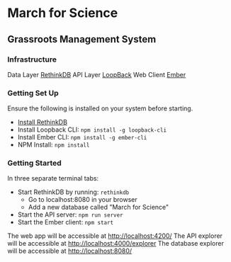 # March for Science
## Grassroots Management System

### Infrastructure

Data Layer [RethinkDB](https://www.rethinkdb.com/docs/install/)
API Layer [LoopBack](http://loopback.io)
Web Client [Ember](http://emberjs.com)

### Getting Set Up

Ensure the following is installed on your system before starting.
 - [Install RethinkDB](https://www.rethinkdb.com/docs/install/)
 - Install Loopback CLI: `npm install -g loopback-cli`
 - Install Ember CLI: `npm install -g ember-cli`
 - NPM Install: `npm install`

### Getting Started

In three separate terminal tabs:
 - Start RethinkDB by running: `rethinkdb`
    * Go to localhost:8080 in your browser
    * Add a new database called "March for Science"
 - Start the API server: `npm run server`
 - Start the Ember client: `npm start`

The web app will be accessible at [http://localhost:4200/](http://localhost:4200/)
The API explorer will be accessible at [http://localhost:4000/explorer](http://localhost:4000/explorer)
The database explorer will be accessible at [http://localhost:8080/](http://localhost:8080/)
